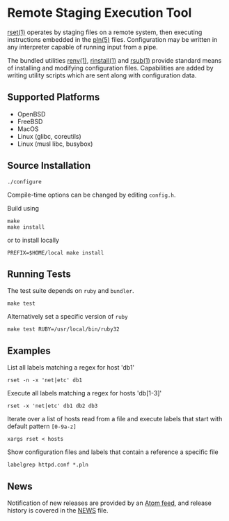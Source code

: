 Remote Staging Execution Tool
=============================

[rset(1)] operates by staging files on a remote system, then executing
instructions embedded in the [pln(5)] files. Configuration may be written in any
interpreter capable of running input from a pipe.

The bundled utilities [renv(1)], [rinstall(1)] and [rsub(1)] provide standard
means of installing and modifying configuration files. Capabilities are added by
writing utility scripts which are sent along with configuration data.

Supported Platforms
-------------------

- OpenBSD
- FreeBSD
- MacOS
- Linux (glibc, coreutils)
- Linux (musl libc, busybox)

Source Installation
-------------------

    ./configure

Compile-time options can be changed by editing `config.h`.

Build using

    make
    make install

or to install locally

    PREFIX=$HOME/local make install

Running Tests
-------------

The test suite depends on `ruby` and `bundler`.

    make test

Alternatively set a specific version of `ruby`

    make test RUBY=/usr/local/bin/ruby32

Examples
--------

List all labels matching a regex for host 'db1'

    rset -n -x 'net|etc' db1

Execute all labels matching a regex for hosts 'db[1-3]'

    rset -x 'net|etc' db1 db2 db3

Iterate over a list of hosts read from a file and execute labels that start with
default pattern `[0-9a-z]`

    xargs rset < hosts

Show configuration files and labels that contain a reference a specific file

    labelgrep httpd.conf *.pln

News
----

Notification of new releases are provided by an
[Atom feed](https://github.com/eradman/rset/releases.atom),
and release history is covered in the [NEWS](NEWS) file.

[pln(5)]: http://scriptedconfiguration.org/man/pln.5.html
[renv(1)]: http://scriptedconfiguration.org/man/renv.1.html
[rinstall(1)]: http://scriptedconfiguration.org/man/rinstall.1.html
[rset(1)]: http://scriptedconfiguration.org/man/rset.1.html
[rsub(1)]: http://scriptedconfiguration.org/man/rsub.1.html

